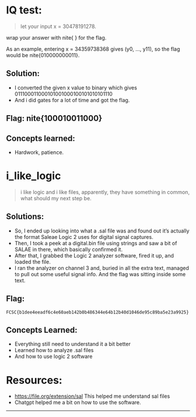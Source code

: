 # IQ test:
> let your input x = 30478191278.

wrap your answer with nite{ } for the flag.

As an example, entering x = 34359738368 gives (y0, ..., y11), so the flag would be nite{010000000011}.

## Solution: 
- I converted the given x value to binary which gives 011100011000101001000100101010101110
- And i did gates for a lot of time and got the flag.

## Flag: nite{100010011000}

## Concepts learned:
- Hardwork, patience.

# i_like_logic
> i like logic and i like files, apparently, they have something in common, what should my next step be.

## Solutions: 
- So, I ended up looking into what a .sal file was and found out it’s actually the format Saleae Logic 2 uses for digital signal captures. 
- Then, I took a peek at a digital.bin file using strings and saw a bit of SALAE in there, which basically confirmed it.
-  After that, I grabbed the Logic 2 analyzer software, fired it up, and loaded the file. 
- I ran the analyzer on channel 3 and, buried in all the extra text, managed to pull out some useful signal info. And the flag was sitting inside some text.

## Flag:
```
FCSC{b1dee4eeadf6c4e60aeb142b0b486344e64b12b40d1046de95c89ba5e23a9925}
```

## Concepts Learned:
- Everything still need to understand it a bit better
- Learned how to analyze .sal files
- And how to use logic 2 software

# Resources:
- https://file.org/extension/sal This helped me understand sal files
- Chatgpt helped me a bit on how to use the software.

***
